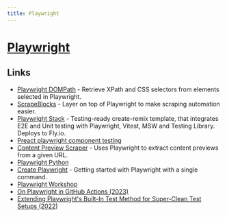 ```yaml
---
title: Playwright
---
```


# [Playwright](https://playwright.dev/)

## Links

- [Playwright DOMPath](https://github.com/alexferrari88/playwright-DOMPath) - Retrieve XPath and CSS selectors from elements selected in Playwright.
- [ScrapeBlocks](https://github.com/alexferrari88/scrapeblocks) - Layer on top of Playwright to make scraping automation easier.
- [Playwright Stack](https://github.com/remix-stacks/playwright) - Testing-ready create-remix template, that integrates E2E and Unit testing with Playwright, Vitest, MSW and Testing Library. Deploys to Fly.io.
- [Preact playwright component testing](https://github.com/preactjs/playwright-ct)
- [Content Preview Scraper](https://github.com/cdk-dev/link-scraper) - Uses Playwright to extract content previews from a given URL.
- [Playwright Python](https://playwright.dev/python/)
- [Create Playwright](https://github.com/microsoft/create-playwright) - Getting started with Playwright with a single command.
- [Playwright Workshop](https://github.com/mathieumure/workshop-playwright)
- [On Playwright in GitHub Actions (2023)](https://radekmie.dev/blog/on-playwright-in-github-actions/)
- [Extending Playwright's Built-In Test Method for Super-Clean Test Setups (2022)](https://maxschmitt.me/posts/extend-playwright-test/)
